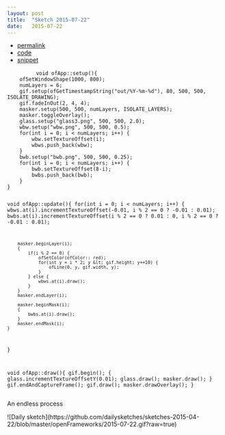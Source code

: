 ```yaml
---
layout: post
title:  "Sketch 2015-07-22"
date:   2015-07-22
---
```

<div class="code">
    <ul>
		<li><a href="{% post_url 2015-07-22-sketch %}">permalink</a></li>
		<li><a href="https://github.com/dailysketches/dailySketches/tree/master/sketches/2015-07-22">code</a></li>
		<li><a href="#" class="snippet-button">snippet</a></li>
	</ul>
    <pre class="snippet">
        <code class="cpp">void ofApp::setup(){
    ofSetWindowShape(1000, 800);
    numLayers = 6;
    gif.setup(ofGetTimestampString(&quot;out/%Y-%m-%d&quot;), 80, 500, 500, ISOLATE_DRAWING);
    gif.fadeInOut(2, 4, 4);
    masker.setup(500, 500, numLayers, ISOLATE_LAYERS);
    masker.toggleOverlay();
    glass.setup(&quot;glass3.png&quot;, 500, 500, 2.0);
    wbw.setup(&quot;wbw.png&quot;, 500, 500, 0.5);
    for(int i = 0; i &lt; numLayers; i++) {
        wbw.setTextureOffset(i);
        wbws.push_back(wbw);
    }
    bwb.setup(&quot;bwb.png&quot;, 500, 500, 0.25);
    for(int i = 0; i &lt; numLayers; i++) {
        bwb.setTextureOffset(8-i);
        bwbs.push_back(bwb);
    }
}

void ofApp::update(){
    for(int i = 0; i &lt; numLayers; i++) {
        wbws.at(i).incrementTextureOffset(-0.01, i % 2 == 0 ? -0.01 : 0.01);
        bwbs.at(i).incrementTextureOffset(i % 2 == 0 ? 0.01 : 0, i % 2 == 0 ? -0.01 : 0.01);
        
        masker.beginLayer(i);
        {
            if(i % 2 == 0) {
                ofSetColor(ofColor:: red);
                for(int y = i * 2; y &lt; gif.height; y+=10) {
                    ofLine(0, y, gif.width, y);
                }
            } else {
                wbws.at(i).draw();
            }
        }
        masker.endLayer(i);
        
        masker.beginMask(i);
        {
            bwbs.at(i).draw();
        }
        masker.endMask(i);
    }
}

void ofApp::draw(){
    gif.begin();
    {
        glass.incrementTextureOffsetY(0.01);
        glass.draw();
        masker.draw();
    }
    gif.endAndCaptureFrame();
    gif.draw();
    masker.drawOverlay();
}</code>
    </pre>
</div>
<p class="description">An endless process</p>
![Daily sketch](https://github.com/dailysketches/sketches-2015-04-22/blob/master/openFrameworks/2015-07-22.gif?raw=true)
